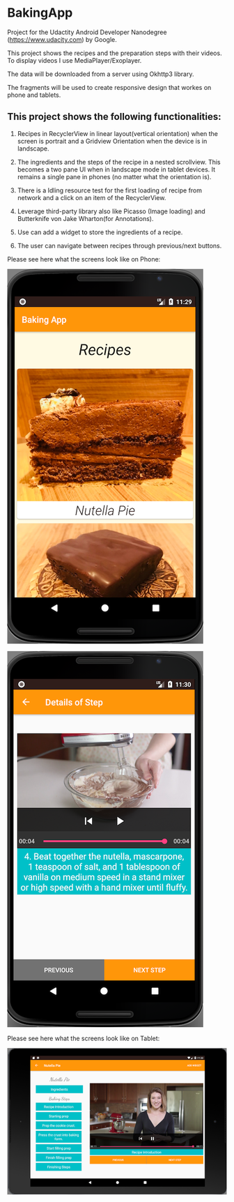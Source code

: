 # BakingApp

Project for the Udactity Android Developer Nanodegree (https://www.udacity.com) by Google.

This project shows the recipes and the preparation steps with their videos. To display videos I use MediaPlayer/Exoplayer.

The data will be downloaded from a server using Okhttp3 library.

The fragments will be used to create responsive design that workes on phone and tablets. 

## This project shows the following functionalities:

1. Recipes in RecyclerView in linear layout(vertical orientation) when the screen is portrait and a Gridview Orientation when the device is in landscape.

2. The ingredients and the steps of the recipe in a nested scrollview. This becomes a two pane UI when in landscape mode in tablet devices. It remains a single pane in phones (no matter what the orientation is).

3. There is a Idling resource test for the first loading of recipe from network and a click on an item of the RecyclerView.

4. Leverage third-party library also like Picasso (Image loading) and Butterknife von Jake Wharton(for Annotations).

5. Use can add a widget to store the ingredients of a recipe.

6. The user can navigate between recipes through previous/next buttons.

Please see here what the screens look like on Phone:

![Main View](https://github.com/vjauckus/BakingApp/blob/master/BakingApp_MainView_Phone.png)

![Recipe Details](https://github.com/vjauckus/BakingApp/blob/master/BakingApp_Details_Phone.png)

Please see here what the screens look like on Tablet:

![Recipe Details](https://github.com/vjauckus/BakingApp/blob/master/BakingApp_Details_Tablet.png)
